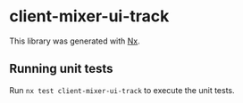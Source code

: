 # client-mixer-ui-track

This library was generated with [Nx](https://nx.dev).

## Running unit tests

Run `nx test client-mixer-ui-track` to execute the unit tests.
